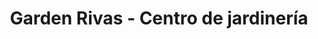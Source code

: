 ---
title: "Garden Rivas - Centro de jardinería"
url: /rivas-vaciamadrid/garden-rivas-centro-de-jardineria/
shop: centro de jardinería
---